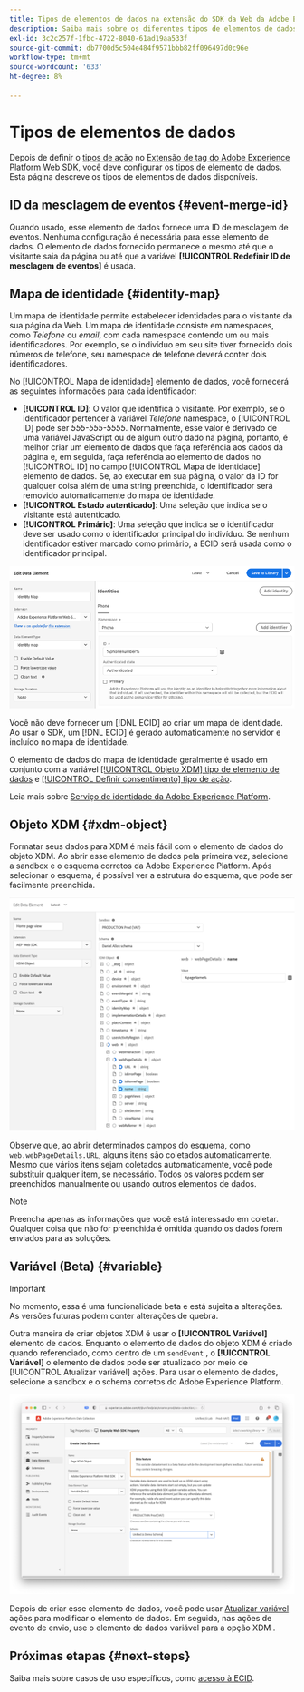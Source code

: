 ```yaml
---
title: Tipos de elementos de dados na extensão do SDK da Web da Adobe Experience Platform
description: Saiba mais sobre os diferentes tipos de elementos de dados fornecidos pela extensão de tag Adobe Experience Platform Web SDK.
exl-id: 3c2c257f-1fbc-4722-8040-61ad19aa533f
source-git-commit: db7700d5c504e484f9571bbb82ff096497d0c96e
workflow-type: tm+mt
source-wordcount: '633'
ht-degree: 8%

---
```



# Tipos de elementos de dados

Depois de definir o [tipos de ação](action-types.md) no [Extensão de tag do Adobe Experience Platform Web SDK](web-sdk-extension-configuration.md), você deve configurar os tipos de elemento de dados. Esta página descreve os tipos de elementos de dados disponíveis.

## ID da mesclagem de eventos {#event-merge-id}

Quando usado, esse elemento de dados fornece uma ID de mesclagem de eventos. Nenhuma configuração é necessária para esse elemento de dados. O elemento de dados fornecido permanece o mesmo até que o visitante saia da página ou até que a variável **[!UICONTROL Redefinir ID de mesclagem de eventos]** é usada.

## Mapa de identidade {#identity-map}

Um mapa de identidade permite estabelecer identidades para o visitante da sua página da Web. Um mapa de identidade consiste em namespaces, como _Telefone_ ou _email_, com cada namespace contendo um ou mais identificadores. Por exemplo, se o indivíduo em seu site tiver fornecido dois números de telefone, seu namespace de telefone deverá conter dois identificadores.

No [!UICONTROL Mapa de identidade] elemento de dados, você fornecerá as seguintes informações para cada identificador:

* **[!UICONTROL ID]**: O valor que identifica o visitante. Por exemplo, se o identificador pertencer à variável _Telefone_ namespace, o [!UICONTROL ID] pode ser _555-555-5555_. Normalmente, esse valor é derivado de uma variável JavaScript ou de algum outro dado na página, portanto, é melhor criar um elemento de dados que faça referência aos dados da página e, em seguida, faça referência ao elemento de dados no [!UICONTROL ID] no campo [!UICONTROL Mapa de identidade] elemento de dados. Se, ao executar em sua página, o valor da ID for qualquer coisa além de uma string preenchida, o identificador será removido automaticamente do mapa de identidade.
* **[!UICONTROL Estado autenticado]**: Uma seleção que indica se o visitante está autenticado.
* **[!UICONTROL Primário]**: Uma seleção que indica se o identificador deve ser usado como o identificador principal do indivíduo. Se nenhum identificador estiver marcado como primário, a ECID será usada como o identificador principal.

![Imagem da interface do usuário que mostra a tela Editar elemento de dados .](./assets/identity-map-data-element.png)

Você não deve fornecer um [!DNL ECID] ao criar um mapa de identidade. Ao usar o SDK, um [!DNL ECID] é gerado automaticamente no servidor e incluído no mapa de identidade.

O elemento de dados do mapa de identidade geralmente é usado em conjunto com a variável [[!UICONTROL Objeto XDM] tipo de elemento de dados](#xdm-object) e [[!UICONTROL Definir consentimento] tipo de ação](action-types.md#set-consent).

Leia mais sobre [Serviço de identidade da Adobe Experience Platform](../../identity-service/home.md).

## Objeto XDM {#xdm-object}

Formatar seus dados para XDM é mais fácil com o elemento de dados do objeto XDM. Ao abrir esse elemento de dados pela primeira vez, selecione a sandbox e o esquema corretos da Adobe Experience Platform. Após selecionar o esquema, é possível ver a estrutura do esquema, que pode ser facilmente preenchida.

![Imagem da interface do usuário que mostra a estrutura do objeto XDM.](assets/XDM-object.png)

Observe que, ao abrir determinados campos do esquema, como `web.webPageDetails.URL`, alguns itens são coletados automaticamente. Mesmo que vários itens sejam coletados automaticamente, você pode substituir qualquer item, se necessário. Todos os valores podem ser preenchidos manualmente ou usando outros elementos de dados.

>[!NOTE]
>
>Preencha apenas as informações que você está interessado em coletar. Qualquer coisa que não for preenchida é omitida quando os dados forem enviados para as soluções.

## Variável (Beta) {#variable}

>[!IMPORTANT]
>
>No momento, essa é uma funcionalidade beta e está sujeita a alterações. As versões futuras podem conter alterações de quebra.

Outra maneira de criar objetos XDM é usar o **[!UICONTROL Variável]** elemento de dados. Enquanto o elemento de dados do objeto XDM é criado quando referenciado, como dentro de um `sendEvent` , o **[!UICONTROL Variável]** o elemento de dados pode ser atualizado por meio de [!UICONTROL Atualizar variável] ações. Para usar o elemento de dados, selecione a sandbox e o schema corretos do Adobe Experience Platform.

![Imagem da interface do usuário que mostra a tela Criar elemento de dados .](assets/variable-data-element.png)

Depois de criar esse elemento de dados, você pode usar [Atualizar variável](./action-types.md#update-variable) ações para modificar o elemento de dados. Em seguida, nas ações de evento de envio, use o elemento de dados variável para a opção XDM .

## Próximas etapas {#next-steps}

Saiba mais sobre casos de uso específicos, como [acesso à ECID](accessing-the-ecid.md).
